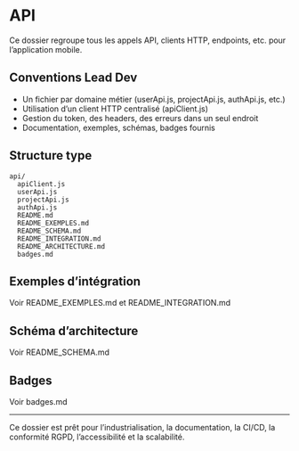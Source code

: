 # API

Ce dossier regroupe tous les appels API, clients HTTP, endpoints, etc. pour l’application mobile.

## Conventions Lead Dev
- Un fichier par domaine métier (userApi.js, projectApi.js, authApi.js, etc.)
- Utilisation d’un client HTTP centralisé (apiClient.js)
- Gestion du token, des headers, des erreurs dans un seul endroit
- Documentation, exemples, schémas, badges fournis

## Structure type
```
api/
  apiClient.js
  userApi.js
  projectApi.js
  authApi.js
  README.md
  README_EXEMPLES.md
  README_SCHEMA.md
  README_INTEGRATION.md
  README_ARCHITECTURE.md
  badges.md
```

## Exemples d’intégration
Voir README_EXEMPLES.md et README_INTEGRATION.md

## Schéma d’architecture
Voir README_SCHEMA.md

## Badges
Voir badges.md

---

Ce dossier est prêt pour l’industrialisation, la documentation, la CI/CD, la conformité RGPD, l’accessibilité et la scalabilité.
